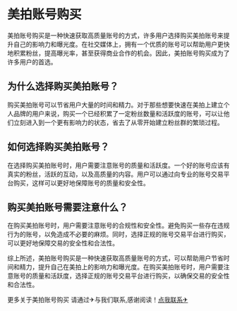 # 美拍账号购买

美拍账号购买是一种快速获取高质量账号的方式，许多用户选择购买美拍账号来提升自己的影响力和曝光度。在社交媒体上，拥有一个优质的账号可以帮助用户更快地积累粉丝，提高曝光率，甚至获得商业合作的机会。因此，美拍账号购买成为了许多用户的首选。

## 为什么选择购买美拍账号？

购买美拍账号可以节省用户大量的时间和精力。对于那些想要快速在美拍上建立个人品牌的用户来说，购买一个已经积累了一定粉丝数量和活跃度的账号，可以让他们立刻进入到一个更有影响力的状态，省去了从零开始建立粉丝群的繁琐过程。

## 如何选择购买美拍账号？

在选择购买美拍账号时，用户需要注意账号的质量和活跃度。一个好的账号应该有真实的粉丝，活跃的互动，以及高质量的内容。用户可以通过向专业的账号交易平台购买，这样可以更好地保障账号的质量和安全性。

## 购买美拍账号需要注意什么？

在购买美拍账号时，用户需要注意账号的合规性和安全性。避免购买一些存在违规行为的账号，以免造成不必要的麻烦。同时，选择正规的账号交易平台进行购买，可以更好地保障交易的安全性和合法性。

综上所述，美拍账号购买是一种快速获取高质量账号的方式，可以帮助用户节省时间和精力，提升自己在美拍上的影响力和曝光度。在购买美拍账号时，用户需要注意账号的质量和活跃度，选择正规的账号交易平台进行购买，以确保交易的安全性和合法性。

更多关于美拍账号购买 请通过✈与我们联系,感谢阅读！[点我联系✈](https://en.G208.com)